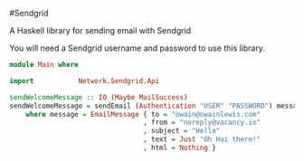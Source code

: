 #Sendgrid
 
A Haskell library for sending email with Sendgrid

You will need a Sendgrid username and password to use this library.

```haskell
module Main where

import           Network.Sendgrid.Api

sendWelcomeMessage :: IO (Maybe MailSuccess)
sendWelcomeMessage = sendEmail (Authentication "USER" "PASSWORD") message
    where message = EmailMessage { to = "owain@owainlewis.com"
                                 , from = "noreply@vacancy.io"
                                 , subject = "Hello"
                                 , text = Just "Oh Hai there!"
                                 , html = Nothing }
```
